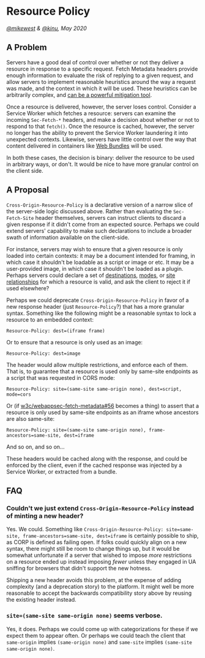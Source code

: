 # Resource Policy

_[@mikewest](https://github.com/mikewest) & [@kinu](https://github.com/kinu), May 2020_

## A Problem

Servers have a good deal of control over whether or not they deliver a resource in response to a specific request. Fetch Metadata headers provide enough information to evaluate the risk of replying to a given request, and allow servers to implement reasonable heuristics around the way a request was made, and the context in which it will be used. These heuristics can be arbitrarily complex, and [can be a powerful mitigation tool](https://secmetadata.appspot.com/).

Once a resource is delivered, however, the server loses control. Consider a Service Worker which fetches a resource: servers can examine the incoming `Sec-Fetch-*` headers, and make a decision about whether or not to respond to that `fetch()`. Once the resource is cached, however, the server no longer has the ability to prevent the Service Worker laundering it into unexpected contexts. Likewise, servers have little control over the way that content delivered in containers like [Web Bundles](https://web.dev/web-bundles/) will be used.

In both these cases, the decision is binary: deliver the resource to be used in arbitrary ways, or don't. It would be nice to have more granular control on the client side.

## A Proposal

`Cross-Origin-Resource-Policy` is a declarative version of a narrow slice of the server-side logic discussed above. Rather than evaluating the `Sec-Fetch-Site` header themselves, servers can instruct clients to discard a given response if it didn't come from an expected source. Perhaps we could extend servers' capability to make such declarations to include a broader swath of information available on the client-side.

For instance, servers may wish to ensure that a given resource is only loaded into certain contexts: it may be a document intended for framing, in which case it shouldn't be loadable as a script or image or etc. It may be a user-provided image, in which case it shouldn't be loaded as a plugin. Perhaps servers could declare a set of [destinations](https://www.w3.org/TR/fetch-metadata/#sec-fetch-dest-header), [modes](https://www.w3.org/TR/fetch-metadata/#sec-fetch-mode-header), or [site relationships](https://www.w3.org/TR/fetch-metadata/#sec-fetch-site-header) for which a resource is valid, and ask the client to reject it if used elsewhere?

Perhaps we could deprecate `Cross-Origin-Resource-Policy` in favor of a new response header (just `Resource-Policy`?) that has a more granular syntax. Something like the following might be a reasonable syntax to lock a resource to an embedded context:

```http
Resource-Policy: dest=(iframe frame)
```

Or to ensure that a resource is only used as an image:

```http
Resource-Policy: dest=image
```

The header would allow multiple restrictions, and enforce each of them. That is, to guarantee that a resource is used only by same-site endpoints as a script that was requested in CORS mode:

```http
Resource-Policy: site=(same-site same-origin none), dest=script, mode=cors
```

Or (if [w3c/webappsec-fetch-metadata#56](https://github.com/w3c/webappsec-fetch-metadata/issues/56) becomes a thing) to assert that a resource is only used by same-site endpoints as an iframe whose ancestors are also same-site:

```http
Resource-Policy: site=(same-site same-origin none), frame-ancestors=same-site, dest=iframe
```

And so on, and so on...

These headers would be cached along with the response, and could be enforced by the client, even if the cached response was injected by a Service Worker, or extracted from a bundle. 

## FAQ

### Couldn't we just extend `Cross-Origin-Resource-Policy` instead of minting a new header?

Yes. We could. Something like `Cross-Origin-Resource-Policy: site=same-site, frame-ancestors=same-site, dest=iframe` is certainly possible to ship, as CORP is defined as failing open. If folks could quickly align on a new syntax, there might still be room to change things up, but it would be somewhat unfortunate if a server that wished to impose _more_ restrictions on a resource ended up instead imposing _fewer_ unless they engaged in UA sniffing for browsers that didn't support the new hotness.

Shipping a new header avoids this problem, at the expense of adding complexity (and a deprecation story) to the platform. It might well be more reasonable to accept the backwards compatibility story above by reusing the existing header instead.

### `site=(same-site same-origin none)` seems verbose.

Yes, it does. Perhaps we could come up with categorizations for these if we expect them to appear often. Or perhaps we could teach the client that `same-origin` implies `(same-origin none)` and `same-site` implies `(same-site same-origin none)`.
